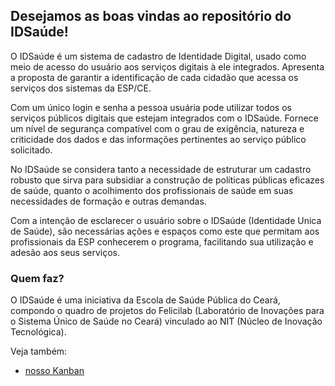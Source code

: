## Desejamos as boas vindas ao repositório do IDSaúde!

O IDSaúde é um sistema de cadastro de Identidade Digital, usado como meio de acesso do usuário aos serviços digitais à ele integrados. Apresenta a proposta de garantir a identificação de cada cidadão que acessa os serviços dos sistemas da ESP/CE.

Com um único login e senha a pessoa usuária pode utilizar todos os serviços públicos digitais que estejam integrados com o IDSaúde. Fornece um nível de segurança compatível com o grau de exigência, natureza e criticidade dos dados e das informações pertinentes ao serviço público solicitado.

No IDSaúde se considera tanto a necessidade de estruturar um cadastro robusto que sirva para subsidiar a construção de políticas públicas eficazes de saúde, quanto o acolhimento dos profissionais de saúde em suas necessidades de formação e outras demandas.

Com a intenção de esclarecer o usuário sobre o IDSaúde (Identidade Unica de Saúde), são necessárias ações e espaços como este que permitam aos profissionais da ESP conhecerem o programa, facilitando sua utilização e adesão aos seus serviços.

### Quem faz?

O IDSaúde é uma iniciativa da Escola de Saúde Pública do Ceará, compondo o quadro de projetos do Felicilab (Laboratório de Inovações para o Sistema Único de Saúde no Ceará) vinculado ao NIT (Núcleo de Inovação Tecnológica).

Veja também:
- [nosso Kanban](https://github.com/orgs/EscolaDeSaudePublica/projects/22)

